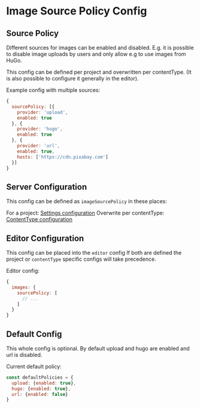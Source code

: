 # Image Source Policy Config

## Source Policy

Different sources for images can be enabled and disabled. E.g. it is possible to disable image uploads by users and only allow e.g to use images from HuGo.

This config can be defined per project and overwritten per contentType. \(It is also possible to configure it generally in the editor\).

Example config with multiple sources:

```javascript
{
  sourcePolicy: [{
    provider: 'upload',
    enabled: true
  }, {
    provider: 'hugo',
    enabled: true
  }, {
    provider: 'url',
    enabled: true,
    hosts: ['https://cdn.pixabay.com']
  }]
}
```

## Server Configuration

This config can be defined as `imageSourcePolicy` in these places:

For a project: [Settings configuration](../server/channel-config.md) Overwrite per contentType: [ContentType configuration](../server/content-type-config.md)

## Editor Configuration

This config can be placed into the `editor` config If both are defined the project or `contentType` specific configs will take precedence.

Editor config:

```javascript
{
  images: {
    sourcePolicy: [
      // ...
    ]
  }
}
```

## Default Config

This whole config is optional. By default upload and hugo are enabled and url is disabled.

Current default policy:

```javascript
const defaultPolicies = {
  upload: {enabled: true},
  hugo: {enabled: true},
  url: {enabled: false}
}
```

